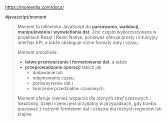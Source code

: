 https://momentjs.com/docs/


#javascript/moment

> Moment to biblioteka JavaScript do **parsowania, walidacji, manipulowania i wyświetlania dat**. Jest często wykorzystywana w projektach React i React Native, ponieważ oferuje prosty i intuicyjny interfejs API, a także obsługuje różne formaty daty i czasu.

> Moment umożliwia
> -  **łatwe przetwarzanie i formatowanie dat**, a także 
> - **przeprowadzanie operacji** takich jak
> 	- dodawanie lub 
> 	- odejmowanie czasu, 
> 	- porównywanie dat i 
> 	- tworzenie przedziałów czasowych. 
> 
> Moment oferuje również wsparcie dla różnych *stref czasowych i lokalizacji*, dzięki czemu jest przydatny w przypadkach, gdy trzeba pracować z różnymi formatami dat i czasów dla różnych regionów lub krajów.
